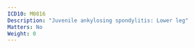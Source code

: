 ```yaml
---
ICD10: M0816
Description: "Juvenile ankylosing spondylitis: Lower leg"
Matters: No
Weight: 0
---
```

